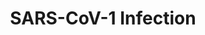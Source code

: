 ---
annotations:
- type: Pathway Ontology
  value: infectious disease pathway
- type: Pathway Ontology
  value: disease pathway
- type: Disease Ontology
  value: severe acute respiratory syndrome
- type: Disease Ontology
  value: viral infectious disease
authors:
- ReactomeTeam
- DeSl
description: The SARS-CoV-1 coronavirus is the causative agent of the outbreak of
  severe acute respiratory syndrome in 2003 that caused 8,098 known cases of the disease
  and 774 deaths. The molecular events involved in viral infection and the response
  of the human host to it have since been studied in detail and are annotated here
  (de Wit et al. 2016; Marra et al. 2003). The SARS-CoV-1 viral infection pathway
  here uses entries listed in the UniProt "Human SARS coronavirus (SARS-CoV) (Severe
  acute respiratory syndrome coronavirus)" taxonomy.<br><br>SARS-CoV-1 infection begins
  with the binding of viral S (spike) protein to cell surface angiotensin converting
  enzyme 2 (ACE2) and endocytosis of the bound virion. Within the endocytic vesicle,
  host proteases mediate cleavage of S protein into S1 and S2 fragments, leading to
  S2-mediated fusion of the viral and host endosome membranes and release of the viral
  capsid into the host cell cytosol. The capsid is uncoated to free the viral genomic
  RNA, whose cap-dependent translation produces polyprotein pp1a and, by means of
  a 1-base frameshift, polyprotein pp1ab. Autoproteolytic cleavage of pp1a and pp1ab
  generates 15 or 16 nonstructural proteins (nsps) with various functions. Importantly,
  the RNA dependent RNA polymerase (RdRP) activity is encoded in nsp12. Nsp3, 4, and
  6 induce rearrangement of the cellular endoplasmic reticulum membrane to form cytosolic
  double membrane vesicles (DMVs) where the viral replication transcription complex
  is assembled and anchored. With viral genomic RNA as a template, viral replicase-transcriptase
  synthesizes a full length negative sense antigenome, which in turn serves as a template
  for the synthesis of new genomic RNA. The replicase-transcriptase can also switch
  template during discontinuous transcription of the genome at transcription regulated
  sequences to produce a nested set of negative-sense subgenomic (sg) RNAs, which
  are used as templates for the synthesis of positive-sense sgRNAs that are translated
  to generate viral proteins. Finally, viral particle assembly occurs in the ER Golgi
  intermediate compartment (ERGIC). Viral M protein provides the scaffold for virion
  morphogenesis (Fung & Liu 2019; Masters 2006).  View original pathway at [http://www.reactome.org/PathwayBrowser/#DIAGRAM=9678108
  Reactome].
last-edited: 2021-01-25
organisms:
- Homo sapiens
redirect_from:
- /index.php/Pathway:WP5020
- /instance/WP5020
schema-jsonld:
- '@context': https://schema.org/
  '@id': https://wikipathways.github.io/pathways/WP5020.html
  '@type': Dataset
  creator:
    '@type': Organization
    name: WikiPathways
  description: The SARS-CoV-1 coronavirus is the causative agent of the outbreak of
    severe acute respiratory syndrome in 2003 that caused 8,098 known cases of the
    disease and 774 deaths. The molecular events involved in viral infection and the
    response of the human host to it have since been studied in detail and are annotated
    here (de Wit et al. 2016; Marra et al. 2003). The SARS-CoV-1 viral infection pathway
    here uses entries listed in the UniProt "Human SARS coronavirus (SARS-CoV) (Severe
    acute respiratory syndrome coronavirus)" taxonomy.<br><br>SARS-CoV-1 infection
    begins with the binding of viral S (spike) protein to cell surface angiotensin
    converting enzyme 2 (ACE2) and endocytosis of the bound virion. Within the endocytic
    vesicle, host proteases mediate cleavage of S protein into S1 and S2 fragments,
    leading to S2-mediated fusion of the viral and host endosome membranes and release
    of the viral capsid into the host cell cytosol. The capsid is uncoated to free
    the viral genomic RNA, whose cap-dependent translation produces polyprotein pp1a
    and, by means of a 1-base frameshift, polyprotein pp1ab. Autoproteolytic cleavage
    of pp1a and pp1ab generates 15 or 16 nonstructural proteins (nsps) with various
    functions. Importantly, the RNA dependent RNA polymerase (RdRP) activity is encoded
    in nsp12. Nsp3, 4, and 6 induce rearrangement of the cellular endoplasmic reticulum
    membrane to form cytosolic double membrane vesicles (DMVs) where the viral replication
    transcription complex is assembled and anchored. With viral genomic RNA as a template,
    viral replicase-transcriptase synthesizes a full length negative sense antigenome,
    which in turn serves as a template for the synthesis of new genomic RNA. The replicase-transcriptase
    can also switch template during discontinuous transcription of the genome at transcription
    regulated sequences to produce a nested set of negative-sense subgenomic (sg)
    RNAs, which are used as templates for the synthesis of positive-sense sgRNAs that
    are translated to generate viral proteins. Finally, viral particle assembly occurs
    in the ER Golgi intermediate compartment (ERGIC). Viral M protein provides the
    scaffold for virion morphogenesis (Fung & Liu 2019; Masters 2006).  View original
    pathway at [http://www.reactome.org/PathwayBrowser/#DIAGRAM=9678108 Reactome].
  keywords:
  - N-glycan E
  - 'pp1ab-nsp9 '
  - ADPr-p-S177-Ncap
  - 3a:membranous
  - pentamer
  - 'pp1ab-nsp13 '
  - nsp10
  - dimer:Î±-Ketoamides
  - GSK3B
  - VHL
  - 'M '
  - nsp3:nsp4
  - nsp8
  - 'UBC(153-228) '
  - 'mRNA3 minus strand '
  - strand):RTC:RTC
  - glycosylated-ACE2
  - 'pp1ab-nsp16 '
  - a nucleotide sugar
  - 'compound 11r '
  - 'm7G(5'')pppAm-mRNA8 '
  - UDP-GalNAc
  - 'pp1a-nsp10 '
  - nsp16:nsp10
  - 'm7GpppA-mRNA3 '
  - nsp3
  - m7G(5')pppAm-capped,polyadenylated mRNA2
  - '1-deoxynojirimycin '
  - N
  - H2O
  - pp1ab-nsp9
  - pp1ab-nsp1-4
  - strand:RTC
  - M
  - 'CTSL(292-333) '
  - 3xPalmC-E
  - lattice:E
  - SUMO1:C93-UBE2I
  - pp1a-nsp6-11
  - nucleoside
  - 3CLp
  - 'm7G(5'')pppAm-capped, polyadenylated SARS-CoV-1 genomic RNA (plus strand) '
  - mRNAs
  - 'ST6GALNAC4 '
  - nsp15:RB1
  - 'pp1a-nsp6 '
  - 'PARP9 '
  - Cathepsin L1
  - 'm7GpppA-mRNA6 '
  - subgenomic mRNAs
  - protein:encapsidated SARS coronavirus genomic RNA
  - SUMO-p-Ncap dimer
  - 'm7G(5'')pppAm-mRNA4 '
  - 'pp1ab-nsp15 '
  - pp1ab-nsp12
  - 'pp1a-nsp9 '
  - 'mefloquine '
  - 'Host Derived Lipid Bilayer Membrane '
  - m7G(5')pppAm-capped,polyadenylated mRNA3
  - CTSL inhibitors
  - 'pp1ab-nsp5 '
  - 'ST3GAL4 '
  - 'CHMP4B '
  - 'RB1 '
  - S-adenosyl-L-methionine
  - 3CLp dimer
  - 'UVRAG '
  - with mismatched
  - gRNA with secondary
  - 'CHMP4C '
  - 'pp1ab-nsp14 '
  - N-glycan nsp3
  - pp1a-nsp1-4
  - O-glycosyl 3a
  - 'pp1a-nsp4 '
  - 'RNA primer '
  - 'pp1ab-nsp12 '
  - strand):RTC
  - nsp2
  - m7G(5')pppAm-capped
  - 'pp1a-nsp8 '
  - 'm7GpppA-mRNA2 '
  - 'UBC(381-456) '
  - nsp3:nsp4:nsp6
  - MGAT1
  - gRNA
  - 'pp1ab-nsp1-4 '
  - TMPRSS2 inhibitors
  - nsp7:nsp8:nsp12
  - m7GpppA-capped
  - trimer
  - 'm7G(5'')pppAm-capped,polyadenylated mRNA2 '
  - 'mRNA4 minus strand '
  - trimmed
  - nsp7:nsp8:nsp12:nsp14:nsp10:nsp13
  - 'm7G(5'')pppAm-mRNA2 '
  - ZCRB1:SARS-CoV-1
  - 'UBC(609-684) '
  - Spike
  - ZCRB1
  - 'm7G(5'')pppAm-capped,polyadenylated mRNA7 '
  - nsp5
  - 'pp1a-nsp2 '
  - DDX5
  - CMP-Neu5Ac
  - 'SARS coronavirus nascent genomic RNA complement (minus strand) with mismatched
    3'' nucleotide '
  - m7GpppA-SARS-CoV-1
  - coronavirus genomic
  - 8b
  - 'CHMP3 '
  - pp1ab-nsp6
  - pp1ab-nsp15
  - 'mRNA6 minus strand '
  - polyadenylated
  - 'S1:S2:M:E:encapsidated SARS coronavirus genomic RNA: 7a:O-glycosyl 3a tetramer'
  - 'N-glycan pp1a-nsp3-4 '
  - 'm7GpppA-mRNA5 '
  - m7G(5')pppAm-SARS-CoV-1 plus strand subgenomic mRNAs
  - pp1ab-nsp14
  - SARS-CoV-1 plus
  - CTSL:CTSL inhibitors
  - 'TMPRSS2 '
  - glycosylated-ACE2:ACE2 inhibitors
  - p-S177-Ncap
  - genomic
  - 'PARP16 '
  - 'pp1a-nsp3 '
  - gRNA:RTC:RNA
  - 'UBE2I-G97-SUMO1 '
  - 'm7G(5'')pppAm-mRNA5 '
  - 'UBC(457-532) '
  - 'm7G(5'')pppAm-capped,polyadenylated mRNA6 '
  - secondary
  - 'N-glycan pp1ab-nsp3-4 '
  - 'CHMP2A '
  - nascent Spike
  - 'mRNA8 minus strand '
  - 'm7GpppA-mRNA4 '
  - complex
  - 'ZCRB1 '
  - 'pp1a-nsp1 '
  - pp1a-nsp10
  - RB1
  - (plus strand)
  - pp1ab
  - with
  - 'pp1a-nsp5 '
  - RNA complement
  - Ncap
  - 'CHMP4A '
  - nsp4
  - (minus strand)
  - ADP
  - ER
  - nsp7:nsp8:nsp12:nsp14:nsp10:nsp13:nsp15
  - SUMO1-K62-ADPr-p-S177-Ncap
  - 'm7G(5'')pppAm-capped,polyadenylated mRNA4 '
  - structure:RTC
  - TMPRSS2
  - GSK3B:GSKi
  - 'm7GpppA-mRNA7 '
  - 'UBC(305-380) '
  - nsp7
  - UDP
  - SARS-CoV-1 minus
  - pp1a-nsp11
  - 'SARS-CoV-1 genomic RNA (plus strand) '
  - coronavirus
  - 'm7G(5'')pppAm-mRNA3 '
  - 'pp1ab-nsp4 '
  - nsp6
  - Ub-3xPalmC-E
  - strand)
  - primer:RTC
  - UDP-N-acetyl-alpha-D-glucosamine(2âˆ’)
  - pp1a-nsp9
  - palmitoyl-CoA
  - 'RNA:'
  - 'UBC(533-608) '
  - 'UBC(229-304) '
  - NAD+
  - 3a
  - GALNT1
  - RNA
  - nsp10:nsp14
  - 'MOGS '
  - 9b
  - 'mRNA2 minus strand '
  - CoA-SH
  - S3:M:E:encapsidated
  - 'ST3GAL3 '
  - encapsidated SARS
  - 'BECN1 '
  - pp1a-nsp8
  - 'SUMO1-K62-ADPr-p-S177-Ncap '
  - pp1ab-nsp16
  - '7a '
  - ACE2
  - 'mRNA5 minus strand '
  - 'DDX5 '
  - nsp1-4
  - 'pp1ab-nsp10 '
  - 'PRKCSH '
  - 'mRNA9 minus strand '
  - sialyltransferases
  - 'S1:S2:M:E:'
  - 'CHMP7 '
  - pp1a-nsp5
  - ACE2 inhibitors
  - SARS-CoV-1 genomic
  - 7a:O-glycosyl 3a
  - tetramer:glycosylated-ACE2
  - 'genomic RNA:'
  - Ub
  - structure:RTC:nascent RNA minus strand
  - 'SARS-CoV-1 nascent genomic RNA complement (minus strand) '
  - trimmed N-glycan
  - 'N-glycan pp1a-nsp3 '
  - pp1a dimer
  - 'mRNA9 '
  - nsp9
  - 'mRNA7 minus strand '
  - alpha-glucosidases
  - m7G(5')pppAm-capped,polyadenylated-mRNA9
  - 'O-glycosyl 3a '
  - 'm7GpppA-mRNA9 '
  - 'm7G(5'')pppAm-mRNA7 '
  - 'NHC '
  - pp1ab-nsp10
  - 'PARP8 '
  - 'GSK3B '
  - pp1a
  - NAM
  - 'glycosylated-ACE2 '
  - 'SUMO1-C93-UBE2I '
  - 'Li<sup>+</sup> '
  - N-glycan M
  - nsp16:VHL
  - 'pp1a-nsp7 '
  - 'trimmed N-glycan-PALM-Spike '
  - 'CHMP2B '
  - 'ST3GAL2 '
  - trimmed unfolded
  - pp1ab-nsp7
  - 'CHMP6 '
  - 8b:MAP1LC3B
  - 'UBB(153-228) '
  - nsp15 hexamer
  - pp1a-nsp7
  - 'complex N-glycan-PALM-Spike S1 Fragment '
  - 'm7GpppA-mRNA8 '
  - CMP
  - '8b '
  - GSK3
  - nsp1
  - 'UBC(1-76) '
  - SARS-CoV-1 gRNA
  - MAP1LC3B
  - tetramer
  - 'm7G(5'')pppAm-capped,polyadenylated mRNA3 '
  - 'ST6GAL1 '
  - H+
  - pp1a-nsp6
  - GalNAc-O-3a
  - SUMO-p-Ncap
  - 'm7G(5'')pppAm-capped,polyadenylated mRNA5 '
  - nsp3-4
  - dimer:SARS
  - 'pp1ab-nsp2 '
  - p-S177,S181,S185,S187,S189,S191,S195,T199,S203,S207-N
  - pp1ab-nsp5
  - nascent E
  - N-glycan-PALM-Spike
  - RTC inhibitors
  - PARPs
  - N-glycan nsp4
  - 'mRNA6 '
  - nsp9 dimer
  - ESCRT-III
  - UBE2I
  - 'N-glycan M '
  - TMPRSS2:TMPRSS2
  - complement (minus
  - 'complex N-glycan-PALM-Spike '
  - m7G(5')pppAm-capped,polyadenylated mRNA4
  - 'mRNA8 '
  - 'UBC(77-152) '
  - beta-D-glucose
  - pp1ab-nsp13
  - genomic RNA (plus
  - 'm7G(5'')pppAm-capped,polyadenylated mRNA8 '
  - 'UBB(1-76) '
  - 5'-diphosphate(3-)
  - pp1ab-nsp8
  - 'mRNA5 '
  - RNA (plus strand)
  - 'MAP1LC3B '
  - RNA minus
  - plus strand
  - 'PARP6 '
  - 'mRNA7 '
  - 'PARP14 '
  - 'cepharanthine '
  - GSKi
  - SARS-CoV-1
  - 'GANAB '
  - CQ2+, HCQ2+
  - 'pp1ab-nsp3 '
  - nsp13:DDX5
  - N-glycan Spike
  - 7a:O-glycosyl
  - strand subgenomic
  - Pi
  - 'PARP10 '
  - M lattice
  - 'UBA52(1-76) '
  - m7G(5')pppAm-capped,polyadenylated mRNA5
  - Î±-Ketoamides
  - nsp7:nsp8
  - 'm7GpppA-capped SARS-CoV-1 genomic RNA (plus strand) '
  - 'pp1a '
  - RTC
  - 'pp1a-nsp3-4 '
  - gRNA:RTC:nascent
  - 5'-diphosphate(3âˆ’)
  - 'pp1a-nsp1-4 '
  - S-adenosyl-L-homocysteine
  - 'camostat '
  - NTP
  - 'CTSL(114-288) '
  - 'pp1ab-nsp6 '
  - CQ, HCQ
  - ATP
  - 'pp1ab-nsp3-4 '
  - inhibitors
  - 'm7G(5'')pppAm-capped,polyadenylated-mRNA9 '
  - RNA:7a:O-glycosyl
  - 'teicoplanin '
  - 'ST6GALNAC2 '
  - SUMO1-K62-p-S177-Ncap dimer
  - SARS-CoV-1 gRNA:RTC
  - 'm7G(5'')pppAm-mRNA9 '
  - PPi
  - Host Derived Lipid
  - 'complex N-glycan-PALM-Spike S2 Fragment '
  - 'PIK3R4 '
  - glucosidases:ER-alpha glucosidase inhibitors
  - VCP
  - 3a tetramer
  - NMP
  - 'ST6GALNAC3 '
  - N-glycan nsp3-4
  - RNA:O-glycosyl 3a
  - 'GSK3A '
  - 'N-glycan pp1ab-nsp3 '
  - 'N-glycan pp1a-nsp4 '
  - gRNA:RTC:RNA primer
  - 'Ub-3xPalmC-E '
  - 'PIK3C3 '
  - SARS
  - 'mRNA4 '
  - UVRAG complex
  - 'pp1ab-nsp8 '
  - m7G(5')pppAm-capped,
  - CANX
  - 'UBB(77-152) '
  - 'PARP4 '
  - nsp8:MAP1LC3B
  - 'ST3GAL1 '
  - RNA minus strand
  - nascent M
  - 'RPS27A(1-76) '
  - 'CQ2+ '
  - SARS coronavirus
  - ER-alpha
  - nucleotide
  - 'VHL '
  - 'm7G(5'')pppAm-capped SARS-CoV-1 genomic RNA complement (minus strand) '
  - 'mRNA2 '
  - 'mRNA3 '
  - ER-alpha-glucosidase
  - Bilayer Membrane
  - 'pp1ab-nsp1 '
  - 'N-glycan pp1ab-nsp4 '
  - 'HCQ '
  - 'pp1ab-nsp7 '
  - 7a
  - nsp7:nsp8:nsp12:nsp14:nsp10
  - GTP
  - pp1ab-nsp3-4
  - N-glycan
  - 'm7G(5'')pppAm-mRNA6 '
  - structure
  - nucleotide-sugar
  license: CC0
  name: SARS-CoV-1 Infection
seo: CreativeWork
title: SARS-CoV-1 Infection
wpid: WP5020
---